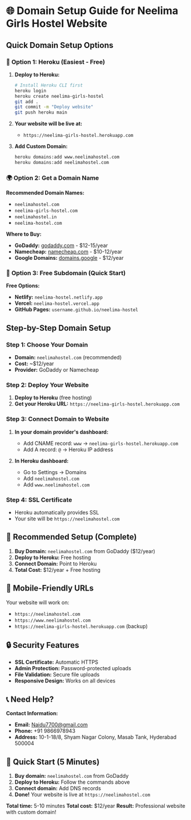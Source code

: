 # 🌐 Domain Setup Guide for Neelima Girls Hostel Website

## Quick Domain Setup Options

### 🚀 **Option 1: Heroku (Easiest - Free)**

1. **Deploy to Heroku:**
   ```bash
   # Install Heroku CLI first
   heroku login
   heroku create neelima-girls-hostel
   git add .
   git commit -m "Deploy website"
   git push heroku main
   ```

2. **Your website will be live at:**
   - `https://neelima-girls-hostel.herokuapp.com`

3. **Add Custom Domain:**
   ```bash
   heroku domains:add www.neelimahostel.com
   heroku domains:add neelimahostel.com
   ```

### 🌍 **Option 2: Get a Domain Name**

**Recommended Domain Names:**
- `neelimahostel.com`
- `neelima-girls-hostel.com`
- `neelimahostel.in`
- `neelima-hostel.com`

**Where to Buy:**
- **GoDaddy:** [godaddy.com](https://godaddy.com) - $12-15/year
- **Namecheap:** [namecheap.com](https://namecheap.com) - $10-12/year
- **Google Domains:** [domains.google](https://domains.google) - $12/year

### 🔧 **Option 3: Free Subdomain (Quick Start)**

**Free Options:**
- **Netlify:** `neelima-hostel.netlify.app`
- **Vercel:** `neelima-hostel.vercel.app`
- **GitHub Pages:** `username.github.io/neelima-hostel`

## Step-by-Step Domain Setup

### Step 1: Choose Your Domain
- **Domain:** `neelimahostel.com` (recommended)
- **Cost:** ~$12/year
- **Provider:** GoDaddy or Namecheap

### Step 2: Deploy Your Website
1. **Deploy to Heroku** (free hosting)
2. **Get your Heroku URL:** `https://neelima-girls-hostel.herokuapp.com`

### Step 3: Connect Domain to Website
1. **In your domain provider's dashboard:**
   - Add CNAME record: `www` → `neelima-girls-hostel.herokuapp.com`
   - Add A record: `@` → Heroku IP address

2. **In Heroku dashboard:**
   - Go to Settings → Domains
   - Add `neelimahostel.com`
   - Add `www.neelimahostel.com`

### Step 4: SSL Certificate
- Heroku automatically provides SSL
- Your site will be `https://neelimahostel.com`

## 🎯 **Recommended Setup (Complete)**

1. **Buy Domain:** `neelimahostel.com` from GoDaddy ($12/year)
2. **Deploy to Heroku:** Free hosting
3. **Connect Domain:** Point to Heroku
4. **Total Cost:** $12/year + Free hosting

## 📱 **Mobile-Friendly URLs**

Your website will work on:
- `https://neelimahostel.com`
- `https://www.neelimahostel.com`
- `https://neelima-girls-hostel.herokuapp.com` (backup)

## 🔒 **Security Features**

- **SSL Certificate:** Automatic HTTPS
- **Admin Protection:** Password-protected uploads
- **File Validation:** Secure file uploads
- **Responsive Design:** Works on all devices

## 📞 **Need Help?**

**Contact Information:**
- **Email:** Naidu7700@gmail.com
- **Phone:** +91 9866978943
- **Address:** 10-1-18/8, Shyam Nagar Colony, Masab Tank, Hyderabad 500004

## 🚀 **Quick Start (5 Minutes)**

1. **Buy domain:** `neelimahostel.com` from GoDaddy
2. **Deploy to Heroku:** Follow the commands above
3. **Connect domain:** Add DNS records
4. **Done!** Your website is live at `https://neelimahostel.com`

**Total time:** 5-10 minutes
**Total cost:** $12/year
**Result:** Professional website with custom domain!
